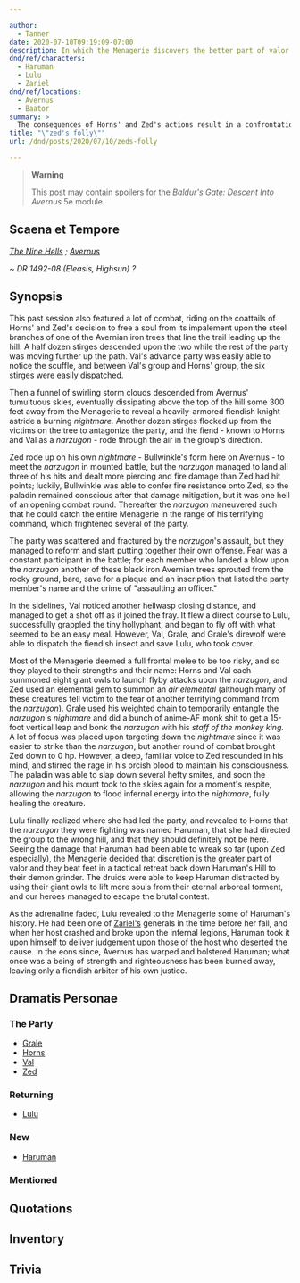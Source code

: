 ```yaml
---

author:
  - Tanner
date: 2020-07-10T09:19:09-07:00
description: In which the Menagerie discovers the better part of valor.
dnd/ref/characters:
  - Haruman
  - Lulu
  - Zariel
dnd/ref/locations:
  - Avernus
  - Baator
summary: >
  The consequences of Horns' and Zed's actions result in a confrontation against an opponent capable of dropping Zed. The Menagerie save Lulu from being hollyphantnapped by a hellwasp.
title: "\"zed's folly\""
url: /dnd/posts/2020/07/10/zeds-folly

---
```


> **Warning**
> 
> This post may contain spoilers for the _Baldur's Gate: Descent Into Avernus_ 5e module.

## Scaena et Tempore

_[The Nine Hells](/dnd/locations/baator) ; [Avernus](/dnd/locations/avernus)_

_~ DR 1492-08 (Eleasis, Highsun) ?_

## Synopsis

This past session also featured a lot of combat, riding on the coattails of Horns' and Zed's decision to free a soul from its impalement upon the steel branches of one of the Avernian iron trees that line the trail leading up the hill. A half dozen stirges descended upon the two while the rest of the party was moving further up the path. Val's advance party was easily able to notice the scuffle, and between Val's group and Horns' group, the six stirges were easily dispatched.

Then a funnel of swirling storm clouds descended from Avernus' tumultuous skies, eventually dissipating above the top of the hill some 300 feet away from the Menagerie to reveal a heavily-armored fiendish knight astride a burning _nightmare._ Another dozen stirges flocked up from the victims on the tree to antagonize the party, and the fiend - known to Horns and Val as a _narzugon_ - rode through the air in the group's direction.

Zed rode up on his own _nightmare_ - Bullwinkle's form here on Avernus - to meet the _narzugon_ in mounted battle, but the _narzugon_ managed to land all three of his hits and dealt more piercing and fire damage than Zed had hit points; luckily, Bullwinkle was able to confer fire resistance onto Zed, so the paladin remained conscious after that damage mitigation, but it was one hell of an opening combat round. Thereafter the _narzugon_ maneuvered such that he could catch the entire Menagerie in the range of his terrifying command, which frightened several of the party.

The party was scattered and fractured by the _narzugon_'s assault, but they managed to reform and start putting together their own offense. Fear was a constant participant in the battle; for each member who landed a blow upon the _narzugon_ another of these black iron Avernian trees sprouted from the rocky ground, bare, save for a plaque and an inscription that listed the party member's name and the crime of "assaulting an officer."

In the sidelines, Val noticed another hellwasp closing distance, and managed to get a shot off as it joined the fray. It flew a direct course to Lulu, successfully grappled the tiny hollyphant, and began to fly off with what seemed to be an easy meal. However, Val, Grale, and Grale's direwolf were able to dispatch the fiendish insect and save Lulu, who took cover.

Most of the Menagerie deemed a full frontal melee to be too risky, and so they played to their strengths and their name: Horns and Val each summoned eight giant owls to launch flyby attacks upon the _narzugon,_ and Zed used an elemental gem to summon an _air elemental_ (although many of these creatures fell victim to the fear of another terrifying command from the _narzugon_). Grale used his weighted chain to temporarily entangle the _narzugon_'s _nightmare_ and did a bunch of anime-AF monk shit to get a 15-foot vertical leap and bonk the _narzugon_ with his _staff of the monkey king._ A lot of focus was placed upon targeting down the _nightmare_ since it was easier to strike than the _narzugon_, but another round of combat brought Zed down to 0 hp. However, a deep, familiar voice to Zed resounded in his mind, and stirred the rage in his orcish blood to maintain his consciousness. The paladin was able to slap down several hefty smites, and soon the _narzugon_ and his mount took to the skies again for a moment's respite, allowing the _narzugon_ to flood infernal energy into the _nightmare_, fully healing the creature.

Lulu finally realized where she had led the party, and revealed to Horns that the _narzugon_ they were fighting was named Haruman, that she had directed the group to the wrong hill, and that they should definitely not be here. Seeing the damage that Haruman had been able to wreak so far (upon Zed especially), the Menagerie decided that discretion is the greater part of valor and they beat feet in a tactical retreat back down Haruman's Hill to their demon grinder. The druids were able to keep Haruman distracted by using their giant owls to lift more souls from their eternal arboreal torment, and our heroes managed to escape the brutal contest.

As the adrenaline faded, Lulu revealed to the Menagerie some of Haruman's history. He had been one of [Zariel's](/dnd/npcs/zariel) generals in the time before her fall, and when her host crashed and broke upon the infernal legions, Haruman took it upon himself to deliver judgement upon those of the host who deserted the cause. In the eons since, Avernus has warped and bolstered Haruman; what once was a being of strength and righteousness has been burned away, leaving only a fiendish arbiter of his own justice.

## Dramatis Personae

### The Party

- [Grale](/dnd/characters/grale)
- [Horns](/dnd/characters/horns)
- [Val](/dnd/characters/val)
- [Zed](/dnd/characters/zed)

### Returning

- [Lulu](/dnd/npcs/lulu)

### New

- [Haruman](/dnd/npcs/haruman)

### Mentioned

## Quotations

## Inventory

## Trivia
